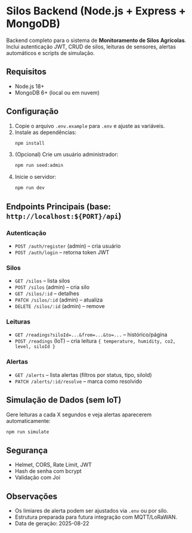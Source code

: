 # Silos Backend (Node.js + Express + MongoDB)

Backend completo para o sistema de **Monitoramento de Silos Agrícolas**.
Inclui autenticação JWT, CRUD de silos, leituras de sensores, alertas automáticos e scripts de simulação.

## Requisitos
- Node.js 18+
- MongoDB 6+ (local ou em nuvem)

## Configuração
1. Copie o arquivo `.env.example` para `.env` e ajuste as variáveis.
2. Instale as dependências:
   ```bash
   npm install
   ```
3. (Opcional) Crie um usuário administrador:
   ```bash
   npm run seed:admin
   ```
4. Inicie o servidor:
   ```bash
   npm run dev
   ```

## Endpoints Principais (base: `http://localhost:${PORT}/api`)

### Autenticação
- `POST /auth/register` (admin) – cria usuário
- `POST /auth/login` – retorna token JWT

### Silos
- `GET /silos` – lista silos
- `POST /silos` (admin) – cria silo
- `GET /silos/:id` – detalhes
- `PATCH /silos/:id` (admin) – atualiza
- `DELETE /silos/:id` (admin) – remove

### Leituras
- `GET /readings?siloId=...&from=...&to=...` – histórico/página
- `POST /readings` (IoT) – cria leitura `{ temperature, humidity, co2, level, siloId }`

### Alertas
- `GET /alerts` – lista alertas (filtros por status, tipo, siloId)
- `PATCH /alerts/:id/resolve` – marca como resolvido

## Simulação de Dados (sem IoT)
Gere leituras a cada X segundos e veja alertas aparecerem automaticamente:
```bash
npm run simulate
```

## Segurança
- Helmet, CORS, Rate Limit, JWT
- Hash de senha com bcrypt
- Validação com Joi

## Observações
- Os limiares de alerta podem ser ajustados via `.env` ou por silo.
- Estrutura preparada para futura integração com MQTT/LoRaWAN.
- Data de geração: 2025-08-22
